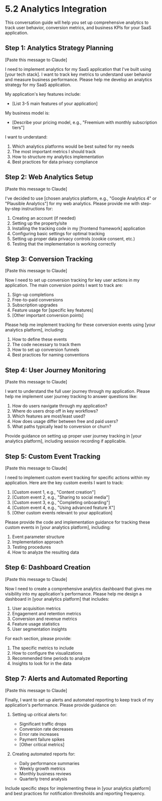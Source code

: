 # 5.2 Analytics Integration

This conversation guide will help you set up comprehensive analytics to track user behavior, conversion metrics, and business KPIs for your SaaS application.

## Step 1: Analytics Strategy Planning

[Paste this message to Claude]

I need to implement analytics for my SaaS application that I've built using [your tech stack]. I want to track key metrics to understand user behavior and measure business performance. Please help me develop an analytics strategy for my SaaS application.

My application's key features include:
- [List 3-5 main features of your application]

My business model is:
- [Describe your pricing model, e.g., "Freemium with monthly subscription tiers"]

I want to understand:
1. Which analytics platforms would be best suited for my needs
2. The most important metrics I should track
3. How to structure my analytics implementation
4. Best practices for data privacy compliance

## Step 2: Web Analytics Setup

[Paste this message to Claude]

I've decided to use [chosen analytics platform, e.g., "Google Analytics 4" or "Plausible Analytics"] for my web analytics. Please provide me with step-by-step instructions for:

1. Creating an account (if needed)
2. Setting up the property/site
3. Installing the tracking code in my [frontend framework] application
4. Configuring basic settings for optimal tracking
5. Setting up proper data privacy controls (cookie consent, etc.)
6. Testing that the implementation is working correctly

## Step 3: Conversion Tracking

[Paste this message to Claude]

Now I need to set up conversion tracking for key user actions in my application. The main conversion points I want to track are:

1. Sign-up completions
2. Free-to-paid conversions
3. Subscription upgrades
4. Feature usage for [specific key features]
5. [Other important conversion points]

Please help me implement tracking for these conversion events using [your analytics platform], including:
1. How to define these events
2. The code necessary to track them
3. How to set up conversion funnels
4. Best practices for naming conventions

## Step 4: User Journey Monitoring

[Paste this message to Claude]

I want to understand the full user journey through my application. Please help me implement user journey tracking to answer questions like:

1. How do users navigate through my application?
2. Where do users drop off in key workflows?
3. Which features are most/least used?
4. How does usage differ between free and paid users?
5. What paths typically lead to conversion or churn?

Provide guidance on setting up proper user journey tracking in [your analytics platform], including session recording if applicable.

## Step 5: Custom Event Tracking

[Paste this message to Claude]

I need to implement custom event tracking for specific actions within my application. Here are the key custom events I want to track:

1. [Custom event 1, e.g., "Content creation"]
2. [Custom event 2, e.g., "Sharing to social media"]
3. [Custom event 3, e.g., "Completing onboarding"]
4. [Custom event 4, e.g., "Using advanced feature X"]
5. [Other custom events relevant to your application]

Please provide the code and implementation guidance for tracking these custom events in [your analytics platform], including:
1. Event parameter structure
2. Implementation approach
3. Testing procedures
4. How to analyze the resulting data

## Step 6: Dashboard Creation

[Paste this message to Claude]

Now I need to create a comprehensive analytics dashboard that gives me visibility into my application's performance. Please help me design a dashboard in [your analytics platform] that includes:

1. User acquisition metrics
2. Engagement and retention metrics
3. Conversion and revenue metrics
4. Feature usage statistics
5. User segmentation insights

For each section, please provide:
1. The specific metrics to include
2. How to configure the visualizations
3. Recommended time periods to analyze
4. Insights to look for in the data

## Step 7: Alerts and Automated Reporting

[Paste this message to Claude]

Finally, I want to set up alerts and automated reporting to keep track of my application's performance. Please provide guidance on:

1. Setting up critical alerts for:
   - Significant traffic drops
   - Conversion rate decreases
   - Error rate increases
   - Payment failure spikes
   - [Other critical metrics]

2. Creating automated reports for:
   - Daily performance summaries
   - Weekly growth metrics
   - Monthly business reviews
   - Quarterly trend analysis

Include specific steps for implementing these in [your analytics platform] and best practices for notification thresholds and reporting frequency. 